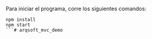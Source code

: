 Para iniciar el programa, corre los siguientes comandos:

```
npm install
npm start 
```# arqsoft_mvc_demo
